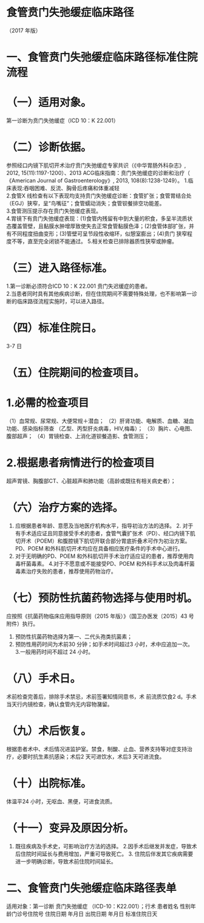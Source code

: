 # 食管贲门失弛缓症临床路径  
（2017 年版）  
# 一、食管贲门失弛缓症临床路径标准住院流程  
# （一）适用对象。  
第一诊断为贲门失弛缓症（ICD 10：K 22.001）  
# （二）诊断依据。  
参照经口内镜下肌切开术治疗贲门失弛缓症专家共识（《中华胃肠外科杂志》, 2012, 15(11):1197-1200）、2013 ACG临床指南：贲门失弛缓症的诊断和治疗（ 《American  Journal  of Gastroenterology》, 2013, 108(8):1238-1249）。 1.临床表现:吞咽困难、反流、胸骨后疼痛和体重减轻  
2.食管X 线检查有以下表现均支持贲门失弛缓症诊断：食管扩张；食管胃结合处（EGJ）狭窄，呈“鸟嘴征”；食管蠕动消失；食管钡餐排空功能差。  
3.食管测压提示存在贲门失弛缓症表现。  
4.胃镜下有贲门失弛缓症表现：(1)食管内残留有中到大量的积食，多呈半流质状态覆盖管壁，且黏膜水肿增厚致使失去正常食管黏膜色泽；(2)食管体部扩张，并有不同程度扭曲变形；(3)管壁可呈节段性收缩环，似憩室膨出；(4)贲门 狭窄程度不等，直至完全闭锁不能通过。 5.相关检查已排除器质性狭窄或肿瘤。  
# （三）进入路径标准。  
1.第一诊断必须符合ICD 10：K 22.001 贲门失迟缓症的患者。  
2.当患者同时具有其他疾病诊断，但在住院期间不需要特殊处理，也不影响第一诊断的临床路径流程实施时，可以进入路径。  
# （四）标准住院日。  
3-7 日  
# （五）住院期间的检查项目。  
# 1.必需的检查项目  
（1）血常规、尿常规、大便常规＋潜血； 
（2）肝肾功能、电解质、血糖、凝血功能、感染指标筛查
（乙型、丙型肝炎病毒，HIV,梅毒）； 
（3）胸片、心电图、腹部超声； 
（4）胃镜检查、上消化道钡餐造影、食管测压；  
# 2.根据患者病情进行的检查项目  
超声胃镜、胸腹部CT、心脏超声和肺功能（高龄或既往有相关病史者）；  
# （六）治疗方案的选择。  
1. 应根据患者年龄、意愿及当地医疗机构水平，指导初治方法的选择。 2. 对于有手术适应证且同意接受手术的患者，食管气囊扩张术（PD）、经口内镜下肌切开术（POEM）和腹腔镜下肌切开联合部分胃底折叠术可作为初治方案。PD、POEM 和外科肌切开术均应在具备相应医疗条件的手术中心进行。  
3. 对于无明确的PD、POEM 和外科肌切开手术治疗适应证的患者，推荐使用肉毒杆菌毒素。 4.对于不愿意或不能接受PD、POEM 和外科手术以及肉毒杆菌毒素治疗失败的患者，推荐使用药物治疗。  
# （七）预防性抗菌药物选择与使用时机。  
应按照《抗菌药物临床应用指导原则（2015 年版）》（国卫办医发〔2015〕43 号附件）执行。  
1. 预防性抗菌药物选择为第一、二代头孢类抗菌素； 
2. 预防性用药时间为术前30 分钟；如手术时间超过3 小时，术中应追加一次。 3.一般用药时间不超过 24 小时。  
# （八）手术日。  
术前检查完善后，排除手术禁忌，术前签署知情同意书，术 前流质饮食2 d。手术当天行内镜检查，确认食管内无内容物潴留。  
# （九）术后恢复。  
根据患者术中、术后情况进监护室。禁食，制酸、止血、营养支持等对症支持治疗，必要时抗生素抗感染；术后2 天可进饮水，术后3 天可进流食。  
# （十）出院标准。  
体温平24 小时，无呕血、黑便，可进食流质。  
# （十一）变异及原因分析。  
1. 既往疾病及手术史，可影响治疗方法的选择。 
2.因手术后继发并发症，导致术后住院时间延长与费用增加，严重可导致死亡。 3. 住院后伴发其它疾病需要进一步明确诊断，导致术前住院时间延长。  
# 二、食管贲门失弛缓症临床路径表单  
适用对象：第一诊断 贲门失弛缓症 （ICD-10：K22.001）；行术 患者姓名  性别年龄门诊号住院号 住院日期  年月日   出院日期  年月日  标准住院日天  
